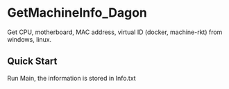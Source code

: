 # GetMachineInfo_Dagon
Get CPU, motherboard, MAC address, virtual ID (docker, machine-rkt) from windows, linux.
## Quick Start

Run Main, the information is stored in Info.txt
